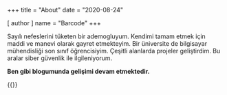+++
title = "About"
date = "2020-08-24"

[ author ]
  name = "Barcode"
+++

Sayılı nefeslerini tüketen bir ademogluyum. Kendimi tamam etmek için maddi ve manevi olarak gayret etmekteyim. Bir üniversite de bilgisayar mühendisliği son sınıf öğrencisiyim. Çeşitli alanlarda projeler geliştirdim. Bu aralar siber güvenlik ile ilgileniyorum. 

**Ben gibi blogumunda gelişimi devam etmektedir.**

{{<scriptcode>}}